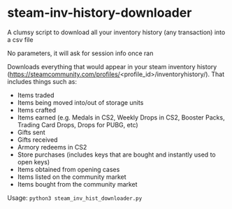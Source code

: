 # steam-inv-history-downloader
A clumsy script to download all your inventory history (any transaction) into a csv file

No parameters, it will ask for session info once ran

Downloads everything that would appear in your steam inventory history (https://steamcommunity.com/profiles/<profile_id>/inventoryhistory/). That includes things such as:
  - Items traded
  - Items being moved into/out of storage units
  - Items crafted
  - Items earned (e.g. Medals in CS2, Weekly Drops in CS2, Booster Packs, Trading Card Drops, Drops for PUBG, etc)
  - Gifts sent
  - Gifts received
  - Armory redeems in CS2
  - Store purchases (includes keys that are bought and instantly used to open keys)
  - Items obtained from opening cases
  - Items listed on the community market
  - Items bought from the community market

Usage:
```python3 steam_inv_hist_downloader.py```
